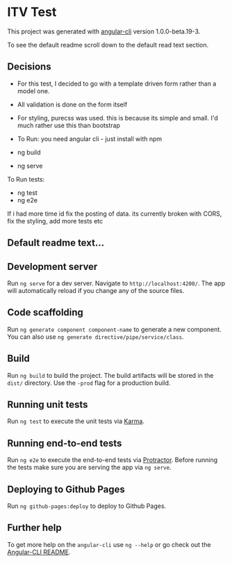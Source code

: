 # ITV Test

This project was generated with [angular-cli](https://github.com/angular/angular-cli) version 1.0.0-beta.19-3.

To see the default readme scroll down to the default read text section.

## Decisions
- For this test, I decided to go with a template driven form rather than a model one.
- All validation is done on the form itself
- For styling, purecss was used. this is because its simple and small. I'd much rather use this than bootstrap

- To Run: you need angular cli - just install with npm
- ng build
- ng serve

To Run tests:
- ng test
- ng e2e

If i had more time id fix the posting of data. its currently broken with CORS, fix the styling,
add more tests etc

## Default readme text...

## Development server
Run `ng serve` for a dev server. Navigate to `http://localhost:4200/`. The app will automatically reload if you change any of the source files.

## Code scaffolding

Run `ng generate component component-name` to generate a new component. You can also use `ng generate directive/pipe/service/class`.

## Build

Run `ng build` to build the project. The build artifacts will be stored in the `dist/` directory. Use the `-prod` flag for a production build.

## Running unit tests

Run `ng test` to execute the unit tests via [Karma](https://karma-runner.github.io).

## Running end-to-end tests

Run `ng e2e` to execute the end-to-end tests via [Protractor](http://www.protractortest.org/).
Before running the tests make sure you are serving the app via `ng serve`.

## Deploying to Github Pages

Run `ng github-pages:deploy` to deploy to Github Pages.

## Further help

To get more help on the `angular-cli` use `ng --help` or go check out the [Angular-CLI README](https://github.com/angular/angular-cli/blob/master/README.md).

